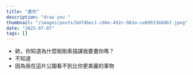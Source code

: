 ```yaml
---
title: "畫你"
description: "draw you "
thumbnail: "/images/posts/bd7dbec1-c86e-492c-983a-ce89933660b7.jpeg"
date: "2025-07-07"
tags: []
---
```

- 欸，你知道為什麼剛剛素描課我要畫你嗎？
- 不知道
- 因為我在這片公園看不到比你更美麗的事物
